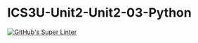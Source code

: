 # ICS3U-Unit2-Unit2-03-Python

[![GitHub's Super Linter](https://github.com/Samuel-Webster-178/ICS3U-Unit2-Unit2-03-Python/workflows/GitHub's%20Super%20Linter/badge.svg)](https://github.com/Samuel-Webster-178/ICS3U-Unit2-Unit2-03-Python/actions)
